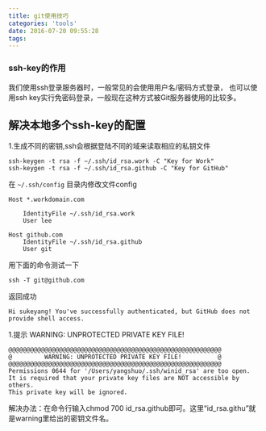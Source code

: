 ```yaml
---
title: git使用技巧
categories: 'tools'
date: 2016-07-20 09:55:28
tags:
---
```

### ssh-key的作用
我们使用ssh登录服务器时，一般常见的会使用用户名/密码方式登录，
也可以使用ssh key实行免密码登录，一般现在这种方式被Git服务器使用的比较多。
## 解决本地多个ssh-key的配置
1.生成不同的密钥,ssh会根据登陆不同的域来读取相应的私钥文件

```
ssh-keygen -t rsa -f ~/.ssh/id_rsa.work -C "Key for Work"  
ssh-keygen -t rsa -f ~/.ssh/id_rsa.github -C "Key for GitHub"  

```
在 `~/.ssh/config` 目录内修改文件config

```
Host *.workdomain.com   
  
    IdentityFile ~/.ssh/id_rsa.work  
    User lee  
   
Host github.com  
    IdentityFile ~/.ssh/id_rsa.github  
    User git  
```
用下面的命令测试一下

```
ssh -T git@github.com
```

返回成功

```
Hi sukeyang! You've successfully authenticated, but GitHub does not provide shell access.
```
1.提示 WARNING: UNPROTECTED PRIVATE KEY FILE!  

```
@@@@@@@@@@@@@@@@@@@@@@@@@@@@@@@@@@@@@@@@@@@@@@@@@@@@@@@@@@@
@         WARNING: UNPROTECTED PRIVATE KEY FILE!          @
@@@@@@@@@@@@@@@@@@@@@@@@@@@@@@@@@@@@@@@@@@@@@@@@@@@@@@@@@@@
Permissions 0644 for '/Users/yangshuo/.ssh/winid_rsa' are too open.
It is required that your private key files are NOT accessible by others.
This private key will be ignored.
```
解决办法：在命令行输入chmod 700 id_rsa.github即可。这里“id_rsa.githu”就是warning里给出的密钥文件名。

